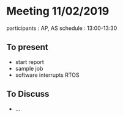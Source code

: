 # Meeting 11/02/2019

participants : AP, AS
schedule : 13:00-13:30

## To present
- start report
- sample job
- software interrupts RTOS

## To Discuss
- …